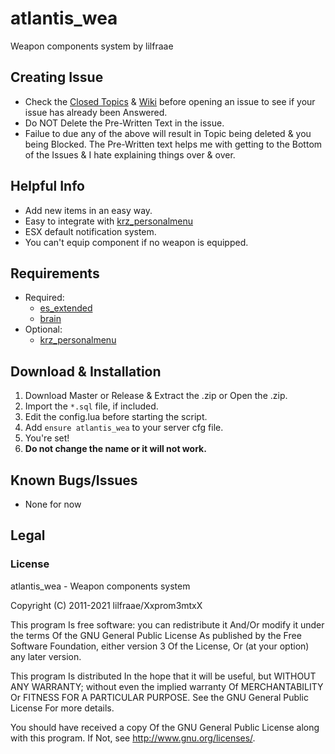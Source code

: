 # atlantis_wea
Weapon components system by lilfraae

## Creating Issue
* Check the [Closed Topics](https://github.com/xxpromw3mtxx/atlantis_wea/issues?q=is%3Aissue+is%3Aclosed) & [Wiki](https://github.com/Xxpromw3mtxX/atlantis_wea/wiki) before opening an issue to see if your issue has already been Answered.
* Do NOT Delete the Pre-Written Text in the issue.
* Failue to due any of the above will result in Topic being deleted & you being Blocked. The Pre-Written text helps me with getting to the Bottom of the Issues & I hate explaining things over & over.

## Helpful Info
* Add new items in an easy way.
* Easy to integrate with [krz_personalmenu](https://github.com/korioz/krz_personalmenu)
* ESX default notification system.
* You can't equip component if no weapon is equipped.

## Requirements
* Required:
    * [es_extended](https://github.com/esx-framework/esx-legacy)
    * [brain](https://i.pinimg.com/originals/93/1c/f7/931cf76803272477f424adfbdbfb3bb5.jpg)
* Optional:
    * [krz_personalmenu](https://github.com/korioz/krz_personalmenu)

## Download & Installation
1. Download Master or Release & Extract the .zip or Open the .zip.
2. Import the `*.sql` file, if included.
3. Edit the config.lua before starting the script.
4. Add `ensure atlantis_wea` to your server cfg file.
5. You're set!
6. **Do not change the name or it will not work.**

## Known Bugs/Issues
* None for now

## Legal
### License
atlantis_wea - Weapon components system

Copyright (C) 2011-2021 lilfraae/Xxprom3mtxX

This program Is free software: you can redistribute it And/Or modify it under the terms Of the GNU General Public License As published by the Free Software Foundation, either version 3 Of the License, Or (at your option) any later version.

This program Is distributed In the hope that it will be useful, but WITHOUT ANY WARRANTY; without even the implied warranty Of MERCHANTABILITY Or FITNESS FOR A PARTICULAR PURPOSE. See the GNU General Public License For more details.

You should have received a copy Of the GNU General Public License along with this program. If Not, see http://www.gnu.org/licenses/.